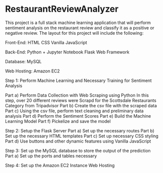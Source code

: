 # RestaurantReviewAnalyzer
This project is a full stack machine learning application that will perform sentiment analysis on the restaurant review and classify it as a positive or negative review.
The layout for this project will include the following:

Front-End:
HTML
CSS
Vanilla JavaScript

Back-End:
Python + Jupyter Notebook
Flask Web Framework

Database:
MySQL

Web Hosting:
Amazon EC2


Step 1: Perform Machine Learning and Necessary Training for Sentiment Analysis

Part a) Perform Data Collection with Web Scraping using Python
    In this step, over 20 different reviews were Scrapd for the Scottsdale Restaurants Category from Tripadvisor
Part b) Create the csv file with the scraped data
Part c) Using the csv file, perform text cleaning and preliminary data analysis
Part d) Perform the Sentiment Scores
Part e) Build the Machine Learning Model
Part f) Pickelize and save the model

Step 2: Setup the Flask Server
Part a) Set up the necessary routes
Part b) Set up the necessary HTML templates
Part c) Set up necessary CSS styling
Part d) Use buttons and other dynamic features using Vanilla JavaScript

Step 3: Set up the MySQL database to store the output of the prediction
Part a) Set up the ports and tables necessary

Step 4: Set up the Amazon EC2 Instance Web Hosting

